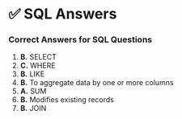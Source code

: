 # ✅ SQL Answers

###  Correct Answers for SQL Questions

1. **B.** SELECT
2. **C.** WHERE
3. **B.** LIKE
4. **B.**  To aggregate data by one or more columns
5. **A.** SUM
6. **B.** Modifies existing records
7. **B.** JOIN
